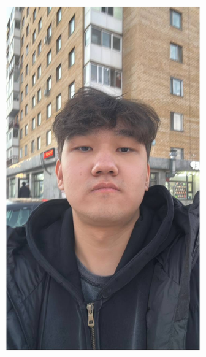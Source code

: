 ![image alt](https://github.com/alisherabushemenov1/First-Web-Page/blob/9826f0df1185f979535c78e278935ef2fb924814/img/123.jpg)
